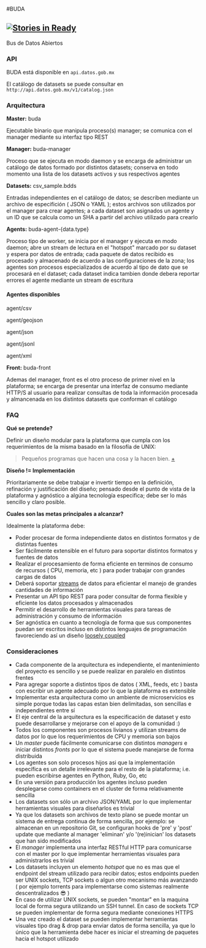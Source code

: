 
#BUDA

[![Stories in Ready](https://badge.waffle.io/mxabierto/buda.png?label=ready&title=Ready)](https://waffle.io/mxabierto/buda)
-----

Bus de Datos Abiertos

### API

BUDA está disponible en `api.datos.gob.mx`

El catálogo de datasets se puede consultar en `http://api.datos.gob.mx/v1/catalog.json`


### Arquitectura

__Master:__ buda

Ejecutable binario que manipula proceso(s) manager; se comunica con el manager
mediante su interfaz tipo REST

__Manager:__ buda-manager

Proceso que se ejecuta en modo daemon y se encarga de administrar un catálogo de datos
formado por distintos datasets; conserva en todo momento una lista de los datasets activos
y sus respectivos agentes

__Datasets:__ csv_sample.bdds

Entradas independientes en el catálogo de datos; se describen mediante un archivo
de especifición ( JSON o YAML ); estos archivos son utilizados por el manager para
crear agentes; a cada dataset son asignados un agente y un ID que se calcula como un SHA a partir del archivo utilizado para crearlo

__Agents:__ buda-agent-{data.type}

Proceso tipo de worker, se inicia por el manager y ejecuta en modo daemon;
abre un stream de lectura en el "hotspot" marcado por su dataset y espera por datos
de entrada; cada paquete de datos recibido es procesado y almacenado de
acuerdo a las configuraciones de la zona; los agentes son procesos especializados
de acuerdo al tipo de dato que se procesará en el dataset; cada dataset indica
tambien donde debera reportar errores el agente mediante un stream de escritura

#### Agentes disponibles

agent/csv

agent/geojson

agent/json

agent/jsonl

agent/xml

__Front:__ buda-front

Ademas del manager, front es el otro proceso de primer nivel en la plataforma; se
encarga de presentar una interfaz de consumo mediante HTTP/S al usuario para realizar
consultas de toda la información procesada y almancenada en los distintos datasets que
conforman el catálogo

### FAQ

__Qué se pretende?__

Definir un diseño modular para la plataforma que cumpla con los requerimientos de la misma basado en la filosofía de UNIX:
> Pequeños programas que hacen una cosa y la hacen bien. [+](http://en.wikipedia.org/wiki/Unix_philosophy#Program_Design_in_the_UNIX_Environment)

__Diseño != Implementación__

Prioritariamente se debe trabajar e invertir tiempo en la definición, refinación y justificación del diseño; pensado desde el punto de vista de la plataforma y agnóstico a algúna tecnología especifica; debe ser lo más sencillo y claro posible.

__Cuales son las metas principales a alcanzar?__

Idealmente la plataforma debe:

- Poder procesar de forma independiente datos en distintos formatos y de distintas fuentes
- Ser fácilmente extensible en el futuro para soportar distintos formatos y fuentes de datos
- Realizar el procesamiento de forma eficiente en terminos de consumo de recursos ( CPU, memoria, etc )
para poder trabajar con grandes cargas de datos
- Deberá soportar [streams](http://goo.gl/Tp9Dm) de datos para eficientar el manejo de grandes cantidades de información
- Presentar un API tipo REST para poder consultar de forma flexible y eficiente los datos procesados y almacenados
- Permitir el desarrollo de herramientas visuales para tareas de administración y consumo de información
- Ser agnóstica en cuanto a tecnología de forma que sus componentes puedan ser escritos incluso en distintos lenguajes de programación favoreciendo así un diseño [loosely coupled](http://en.wikipedia.org/wiki/Loose_coupling)

### Consideraciones

- Cada componente de la arquitectura es independiente, el mantenimiento del proyecto
  es sencillo y se puede realizar en paralelo en distintos frentes
- Para agregar soporte a distintos tipos de datos ( XML, feeds, etc ) basta con escribir
  un agente adecuado por lo que la plataforma es extensible
- Implementar esta arquitectura como un ambiente de microservicios es simple porque todas
  las capas estan bien delimitadas, son sencillas e independientes entre sí
- El eje central de la arquitectura es la especificación de dataset y esto puede desarrollarse
  y mejorarse con el apoyo de la comunidad :)
- Todos los componentes son procesos livianos y utilizan streams de datos por lo que los
  requerimientos de CPU y memoria son bajos
- Un _master_ puede fácilmente comunicarse con distintos _managers_ e iniciar distintos
  _fronts_ por lo que el sistema puede manejarse de forma distribuida
- Los agentes son solo procesos hijos asi que la implementación específica es un detalle
  irrelevante para el resto de la plataforma; i.e. pueden escribirse agentes en Python,
  Ruby, Go, etc
- En una versión para producción los agentes incluso pueden desplegarse como containers
  en el cluster de forma relativamente sencilla
- Los datasets son sólo un archivo JSON/YAML por lo que implementar herramientas visuales para
  diseñarlos es trivial
- Ya que los datasets son archivos de texto plano se puede montar un sistema de entrega continua
  de forma sencilla, por ejemplo: se almacenan en un repositorio Git, se configuran
  hooks de 'pre' y 'post' update que mediante al manager 'eliminan' y/o '(re)inician' los datasets
  que han sido modificados
- El _manager_ implementa una interfaz RESTful HTTP para comunicarse con el master por lo que
  implementar herramientas visuales para administrarlos es trivial
- Los datasets incluyen un elemento _hotspot_ que no es mas que el endpoint del stream
  utilizado para recibir datos; estos endpoints pueden ser UNIX sockets, TCP sockets o
  algun otro mecanismo más avanzando ( por ejemplo torrents para implementarse como sistemas
  realmente descentralizados :sunglasses: )
- En caso de utilizar UNIX sockets, se pueden "montar" en la maquina local de forma segura
  utilizando un SSH tunnel. En caso de sockets TCP se pueden implementar de forma segura
  mediante conexiones HTTPS
- Una vez creado el dataset se pueden implementar herramientas visuales tipo drag & drop para
  enviar datos de forma sencilla, ya que lo único que la herramienta debe hacer es iniciar
  el streaming de paquetes hacia el hotspot utilizado
